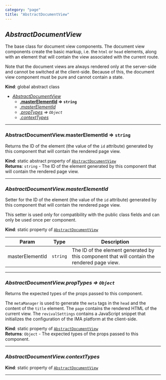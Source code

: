```yaml
---
category: "page"
title: "AbstractDocumentView"
---
```


## *AbstractDocumentView*&nbsp;<a name="AbstractDocumentView" href="https://github.com/seznam/IMA.js-core/tree/0.16.0-alpha.5/page/AbstractDocumentView.js#L27" target="_blank"><span class="icon"><i class="fas fa-external-link-alt fa-xs"></i></span></a>
The base class for document view components. The document view components
create the basic markup, i.e. the <code>html</code> or <code>head</code> elements,
along with an element that will contain the view associated with the current
route.

Note that the document views are always rendered only at the server-side and
cannot be switched at the client-side. Because of this, the document view
component must be pure and cannot contain a state.

**Kind**: global abstract class  

* *[AbstractDocumentView](#AbstractDocumentView)*
    * **[.masterElementId](#AbstractDocumentView.masterElementId) ⇒ <code>string</code>**
    * *[.masterElementId](#AbstractDocumentView.masterElementId)*
    * *[.propTypes](#AbstractDocumentView.propTypes) ⇒ <code>Object</code>*
    * *[.contextTypes](#AbstractDocumentView.contextTypes)*


* * *

### **AbstractDocumentView.masterElementId ⇒ <code>string</code>**&nbsp;<a name="AbstractDocumentView.masterElementId" href="https://github.com/seznam/IMA.js-core/tree/0.16.0-alpha.5/page/AbstractDocumentView.js#L36" target="_blank"><span class="icon"><i class="fas fa-external-link-alt fa-xs"></i></span></a>
Returns the ID of the element (the value of the <code>id</code> attribute)
generated by this component that will contain the rendered page view.

**Kind**: static abstract property of [<code>AbstractDocumentView</code>](#AbstractDocumentView)  
**Returns**: <code>string</code> - The ID of the element generated by this component that
        will contain the rendered page view.  

* * *

### *AbstractDocumentView.masterElementId*&nbsp;<a name="AbstractDocumentView.masterElementId" href="https://github.com/seznam/IMA.js-core/tree/0.16.0-alpha.5/page/AbstractDocumentView.js#L56" target="_blank"><span class="icon"><i class="fas fa-external-link-alt fa-xs"></i></span></a>
Setter for the ID of the element (the value of the <code>id</code> attribute)
generated by this component that will contain the rendered page view.

This setter is used only for compatibility with the public class fields
and can only be used once per component.

**Kind**: static property of [<code>AbstractDocumentView</code>](#AbstractDocumentView)  

| Param | Type | Description |
| --- | --- | --- |
| masterElementId | <code>string</code> | The ID of the element generated by this        component that will contain the rendered page view. |


* * *

### *AbstractDocumentView.propTypes ⇒ <code>Object</code>*&nbsp;<a name="AbstractDocumentView.propTypes" href="https://github.com/seznam/IMA.js-core/tree/0.16.0-alpha.5/page/AbstractDocumentView.js#L81" target="_blank"><span class="icon"><i class="fas fa-external-link-alt fa-xs"></i></span></a>
Returns the expected types of the props passed to this component.

The <code>metaManager</code> is used to generate the <code>meta</code> tags in the
<code>head</code> and the content of the <code>title</code> element. The
<code>page</code> contains the rendered HTML of the current view. The
<code>revivalSettings</code> contains a JavaScript snippet that initializes
the configuration of the IMA platform at the client-side.

**Kind**: static property of [<code>AbstractDocumentView</code>](#AbstractDocumentView)  
**Returns**: <code>Object</code> - The expected
        types of the props passed to this component.  

* * *

### *AbstractDocumentView.contextTypes*&nbsp;<a name="AbstractDocumentView.contextTypes" href="https://github.com/seznam/IMA.js-core/tree/0.16.0-alpha.5/page/AbstractDocumentView.js#L93" target="_blank"><span class="icon"><i class="fas fa-external-link-alt fa-xs"></i></span></a>
**Kind**: static property of [<code>AbstractDocumentView</code>](#AbstractDocumentView)  

* * *

